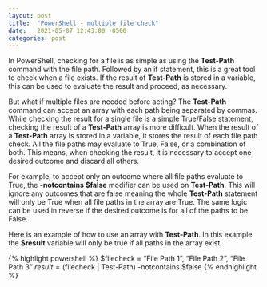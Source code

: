 ```yaml
---
layout: post
title:  "PowerShell - multiple file check"
date:   2021-05-07 12:43:00 -0500
categories: post
---
```


In PowerShell, checking for a file is as simple as using the **Test-Path** command with the file path. Followed by an if statement, this is a great tool to check when a file exists. If the result of **Test-Path** is stored in a variable, this can be used to evaluate the result and proceed, as necessary.

But what if multiple files are needed before acting? The **Test-Path** command can accept an array with each path being separated by commas. While checking the result for a single file is a simple True/False statement, checking the result of a **Test-Path** array is more difficult. When the result of a **Test-Path** array is stored in a variable, it stores the result of each file path check. All the file paths may evaluate to True, False, or a combination of both. This means, when checking the result, it is necessary to accept one desired outcome and discard all others.

For example, to accept only an outcome where all file paths evaluate to True, the **-notcontains $false** modifier can be used on **Test-Path**. This will ignore any outcomes that are false meaning the whole **Test-Path** statement will only be True when all file paths in the array are True. The same logic can be used in reverse if the desired outcome is for all of the paths to be False.

Here is an example of how to use an array with **Test-Path**. In this example the **$result** variable will only be true if all paths in the array exist.

{% highlight powershell %}
$filecheck = “File Path 1”, “File Path 2”, “File Path 3”
$result = ($filecheck | Test-Path) -notcontains $false
{% endhighlight %}